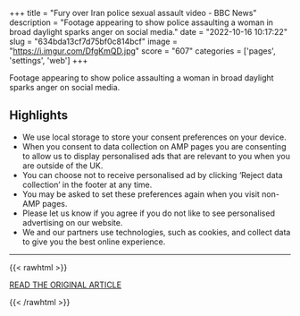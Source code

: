 +++
title = "Fury over Iran police sexual assault video - BBC News"
description = "Footage appearing to show police assaulting a woman in broad daylight sparks anger on social media."
date = "2022-10-16 10:17:22"
slug = "634bda13cf7d75bf0c814bcf"
image = "https://i.imgur.com/DfgKmQD.jpg"
score = "607"
categories = ['pages', 'settings', 'web']
+++

Footage appearing to show police assaulting a woman in broad daylight sparks anger on social media.

## Highlights

- We use local storage to store your consent preferences on your device.
- When you consent to data collection on AMP pages you are consenting to allow us to display personalised ads that are relevant to you when you are outside of the UK.
- You can choose not to receive personalised ad by clicking ‘Reject data collection’ in the footer at any time.
- You may be asked to set these preferences again when you visit non-AMP pages.
- Please let us know if you agree if you do not like to see personalised advertising on our website.
- We and our partners use technologies, such as cookies, and collect data to give you the best online experience.

---

{{< rawhtml >}}
  <p class="article-category">
    <a target="_blank" href="https://www.bbc.com/news/world-middle-east-63254385.amp">READ THE ORIGINAL ARTICLE</a>
  </p>
{{< /rawhtml >}}
